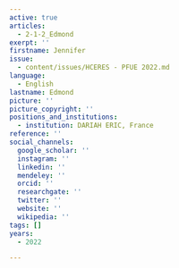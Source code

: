 ```yaml
---
active: true
articles:
  - 2-1-2_Edmond
exerpt: ''
firstname: Jennifer
issue:
  - content/issues/HCERES - PFUE 2022.md
language:
  - English
lastname: Edmond
picture: ''
picture_copyright: ''
positions_and_institutions:
  - institution: DARIAH ERIC, France
reference: ''
social_channels:
  google_scholar: ''
  instagram: ''
  linkedin: ''
  mendeley: ''
  orcid: ''
  researchgate: ''
  twitter: ''
  website: ''
  wikipedia: ''
tags: []
years:
  - 2022

---
```

